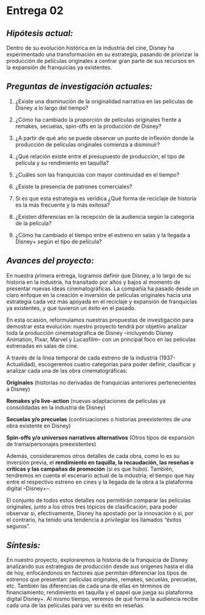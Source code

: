 # Entrega 02

## *Hipótesis actual:*

 Dentro de su evolución histórica en la industria del cine, Disney ha experimentado una transformación en su estrategia, pasando de priorizar la producción de películas originales a centrar gran parte de sus recursos en la expansión de franquicias ya existentes. 

 ## *Preguntas de investigación actuales:*

 1. ¿Existe una disminución de la originalidad narrativa en las películas de Disney a lo largo del tiempo? 

2. ¿Cómo ha cambiado la proporción de películas originales frente a remakes, secuelas, spin-offs en la producción de Disney?

3. ¿A partir de qué año se puede observar un punto de inflexión donde la producción de películas originales comienza a disminuir?

4. ¿Qué relación existe entre el presupuesto de producción, el tipo de película y su rendimiento en taquilla?
5. ¿Cuáles son las franquicias con mayor continuidad en el tiempo?
6. ¿Existe la presencia de patrones comerciales?
7. Si es que esta estrategia es verídica ¿Qué forma de reciclaje de historia es la más frecuente y la más exitosa?
8. ¿Existen diferencias en la recepción de la audiencia según la categoría de la película?
9. ¿Cómo ha cambiado el tiempo entre el estreno en salas y la llegada a Disney+ según el tipo de película?

## *Avances del proyecto:*

En nuestra primera entrega, logramos definir que Disney, a lo largo de su historia en la industria, ha transitado por altos y bajos al momento de presentar nuevas ideas cinematográficas. La compañía ha pasado desde un  claro enfoque en la creación e inversión de películas originales hacia una estrategia cada vez más apoyada en el reciclaje y expansión de franquicias ya existentes, y que tuvieron un éxito en el pasado. 

En esta ocasión, reformulamos nuestras propuestas de investigación para demostrar esta evolución: nuestro proyecto tendrá por objetivo analizar toda la producción cinematográfica de Disney –incluyendo Disney Animation, Pixar, Marvel y Lucasfilm– con un principal foco en las películas estrenadas en salas de cine. 

A través de la línea temporal de cada estreno de la industria (1937-Actualidad), escogeremos cuatro categorías para poder definir, clasificar y analizar cada una de las obra cinematográficas: 

**Originales** (historias no derivadas de franquicias anteriores pertenecientes a Disney)

**Remakes y/o live-action** (nuevas adaptaciones de películas ya consolidadas en la industria de Disney)

**Secuelas y/o precuelas** (continuaciones o historias preexistentes de una obra existente en Disney)

**Spin-offs y/o universos narrativos alternativos** (Otros tipos de expansión de trama/personajes preexistentes)

Además, consideraremos otros detalles de cada obra, como lo es su inversión previa, el **rendimiento en taquilla, la recaudación, las reseñas o críticas y las campañas de promoción** (si es que hubo). También, tendremos en cuenta el escenario actual de la industria; el tiempo que hay entre el respectivo estreno en cines y la llegada de la obra a la plataforma digital –Disney+–.

El conjunto de todos estos detalles nos permitirán comparar las películas originales, junto a los otros tres tópicos de clasificación, para poder observar si, efectivamente, Disney ha apostado por la innovación o si, por el contrario, ha tenido una tendencia a privilegiar los llamados “éxitos seguros”.

## *Síntesis:*

En nuestro proyecto, exploraremos la historia de la franquicia de Disney analizando sus estrategias de producción desde sus orígenes hasta el día de hoy, enfocándonos en factores que permitan diferenciar los tipos de estrenos que presentan: películas originales, remakes, secuelas, precuelas, etc. También las diferencias de cada una de ellas en términos de financiamiento, rendimiento en taquilla y el papel que juega su plataforma digital Disney+. Al mismo tiempo, veremos de qué forma la audiencia recibe cada una de las películas para ver su éxito en reseñas. 